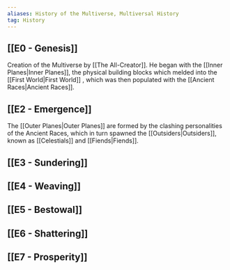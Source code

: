 ```yaml
---
aliases: History of the Multiverse, Multiversal History
tag: History
---
```

## [[E0 - Genesis]]
 Creation of the Multiverse by [[The All-Creator]]. He began with the [[Inner Planes|Inner Planes]], the physical building blocks which melded into the [[First World|First World]] , which was then populated with the [[Ancient Races|Ancient Races]].
## [[E2 - Emergence]]
 The [[Outer Planes|Outer Planes]] are formed by the clashing personalities of the Ancient Races, which in turn spawned the [[Outsiders|Outsiders]], known as [[Celestials]] and [[Fiends|Fiends]].
## [[E3 - Sundering]]
## [[E4 - Weaving]]
## [[E5 - Bestowal]]
## [[E6 - Shattering]]
## [[E7 - Prosperity]]
